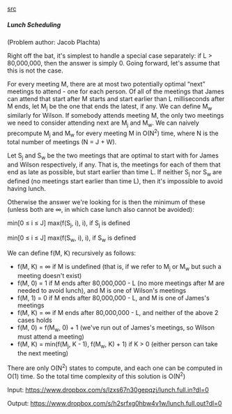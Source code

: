 [src](https://www.facebook.com/notes/facebook-hacker-cup/hacker-cup-2015-round-3-solutions/1056536891028878)

##### Lunch Scheduling

(Problem author: Jacob Plachta)

Right off the bat, it's simplest to handle a special case separately: if L &gt; 80,000,000, then the answer is simply 0. Going forward, let's assume that this is not the case.

For every meeting M, there are at most two potentially optimal “next” meetings to attend - one for each person. Of all of the meetings that James can attend that start after M starts and start earlier than L milliseconds after M ends, let M<sub>j</sub> be the one that ends the latest, if any. We can define M<sub>w</sub> similarly for Wilson. If somebody attends meeting M, the only two meetings we need to consider attending next are M<sub>j</sub> and M<sub>w</sub>. We can naively precompute M<sub>j</sub> and M<sub>w</sub> for every meeting M in O(N<sup>2</sup>) time, where N is the total number of meetings (N = J + W).

Let S<sub>j</sub> and S<sub>w</sub> be the two meetings that are optimal to start with for James and Wilson respectively, if any. That is, the meetings for each of them that end as late as possible, but start earlier than time L. If neither S<sub>j</sub> nor S<sub>w</sub> are defined (no meetings start earlier than time L), then it's impossible to avoid having lunch.

Otherwise the answer we're looking for is then the minimum of these (unless both are ∞, in which case lunch also cannot be avoided):

min[0 ≤ i ≤ J] max(f(S<sub>j</sub>, i), i), if S<sub>j</sub> is defined

min[0 ≤ i ≤ J] max(f(S<sub>w</sub>, i), i), if S<sub>w</sub> is defined

We can define f(M, K) recursively as follows:

   - f(M, K) = ∞ if M is undefined (that is, if we refer to M<sub>j</sub> or M<sub>w</sub> but such a meeting doesn't exist)
   - f(M, 0) = 1 if M ends after 80,000,000 - L (no more meetings after M are needed to avoid lunch), and M is one of Wilson's meetings
   - f(M, 1) = 0 if M ends after 80,000,000 - L, and M is one of James's meetings
   - f(M, K) = ∞ if M ends after 80,000,000 - L, and neither of the above 2 cases holds
   - f(M, 0) = f(M<sub>w</sub>, 0) + 1 (we've run out of James's meetings, so Wilson must attend a meeting)
   - f(M, K) = min(f(M<sub>j</sub>, K - 1), f(M<sub>w</sub>, K) + 1) if K &gt; 0 (either person can take the next meeting)

There are only O(N<sup>2</sup>) states to compute, and each one can be computed in O(1) time. So the total time complexity of this solution is O(N<sup>2</sup>)

Input: https://www.dropbox.com/s/lzxs67n30gepqzj/lunch.full.in?dl=0

Output: https://www.dropbox.com/s/h2srfxg0hbw4v1w/lunch.full.out?dl=0

